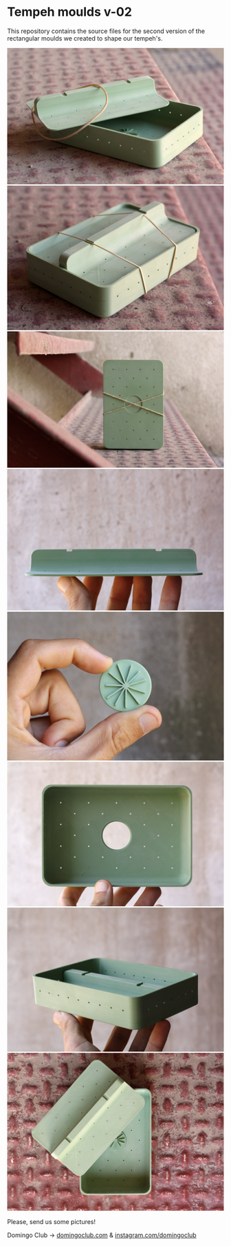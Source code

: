 # Tempeh moulds v-02

This repository contains the source files for the second version of the rectangular moulds we created to shape our tempeh's.

![](img/IMG_5902.jpg)
![](img/IMG_5887.jpg)
![](img/IMG_5884.jpg)
![](img/IMG_5860.jpg)
![](img/IMG_5859.jpg)
![](img/IMG_5845.jpg)
![](img/IMG_5843.jpg)
![](img/IMG_5835.jpg)

Please, send us some pictures!

Domingo Club → [domingoclub.com](https://domingoclub.com) & [instagram.com/domingoclub](https://instagram.com/domingoclub/)

